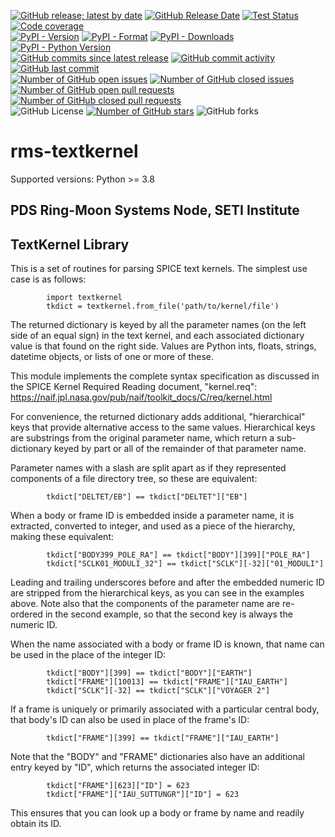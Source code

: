 [![GitHub release; latest by date](https://img.shields.io/github/v/release/SETI/rms-textkernel)](https://github.com/SETI/rms-textkernel/releases)
[![GitHub Release Date](https://img.shields.io/github/release-date/SETI/rms-textkernel)](https://github.com/SETI/rms-textkernel/releases)
[![Test Status](https://img.shields.io/github/actions/workflow/status/SETI/rms-textkernel/run-tests.yml?branch=main)](https://github.com/SETI/rms-textkernel/actions)
[![Code coverage](https://img.shields.io/codecov/c/github/SETI/rms-textkernel/main?logo=codecov)](https://codecov.io/gh/SETI/rms-textkernel)
<br />
[![PyPI - Version](https://img.shields.io/pypi/v/rms-textkernel)](https://pypi.org/project/rms-textkernel)
[![PyPI - Format](https://img.shields.io/pypi/format/rms-textkernel)](https://pypi.org/project/rms-textkernel)
[![PyPI - Downloads](https://img.shields.io/pypi/dm/rms-textkernel)](https://pypi.org/project/rms-textkernel)
[![PyPI - Python Version](https://img.shields.io/pypi/pyversions/rms-textkernel)](https://pypi.org/project/rms-textkernel)
<br />
[![GitHub commits since latest release](https://img.shields.io/github/commits-since/SETI/rms-textkernel/latest)](https://github.com/SETI/rms-textkernel/commits/main/)
[![GitHub commit activity](https://img.shields.io/github/commit-activity/m/SETI/rms-textkernel)](https://github.com/SETI/rms-textkernel/commits/main/)
[![GitHub last commit](https://img.shields.io/github/last-commit/SETI/rms-textkernel)](https://github.com/SETI/rms-textkernel/commits/main/)
<br />
[![Number of GitHub open issues](https://img.shields.io/github/issues-raw/SETI/rms-textkernel)](https://github.com/SETI/rms-textkernel/issues)
[![Number of GitHub closed issues](https://img.shields.io/github/issues-closed-raw/SETI/rms-textkernel)](https://github.com/SETI/rms-textkernel/issues)
[![Number of GitHub open pull requests](https://img.shields.io/github/issues-pr-raw/SETI/rms-textkernel)](https://github.com/SETI/rms-textkernel/pulls)
[![Number of GitHub closed pull requests](https://img.shields.io/github/issues-pr-closed-raw/SETI/rms-textkernel)](https://github.com/SETI/rms-textkernel/pulls)
<br />
![GitHub License](https://img.shields.io/github/license/SETI/rms-textkernel)
[![Number of GitHub stars](https://img.shields.io/github/stars/SETI/rms-textkernel)](https://github.com/SETI/rms-textkernel/stargazers)
![GitHub forks](https://img.shields.io/github/forks/SETI/rms-textkernel)

# rms-textkernel

Supported versions: Python >= 3.8

## PDS Ring-Moon Systems Node, SETI Institute
## TextKernel Library

This is a set of routines for parsing SPICE text kernels. The simplest use case is as
follows:
```
        import textkernel
        tkdict = textkernel.from_file('path/to/kernel/file')
```

The returned dictionary is keyed by all the parameter names (on the left side of an equal
sign) in the text kernel, and each associated dictionary value is that found on the right
side. Values are Python ints, floats, strings, datetime objects, or lists of one or more
of these.

This module implements the complete syntax specification as discussed in the SPICE Kernel
Required Reading document, "kernel.req":
        <https://naif.jpl.nasa.gov/pub/naif/toolkit_docs/C/req/kernel.html>

For convenience, the returned dictionary adds additional, "hierarchical" keys that provide
alternative access to the same values. Hierarchical keys are substrings from the original
parameter name, which return a sub-dictionary keyed by part or all of the remainder of
that parameter name.

Parameter names with a slash are split apart as if they represented components of a file
directory tree, so these are equivalent:
```
        tkdict["DELTET/EB"] == tkdict["DELTET"]["EB"]
```

When a body or frame ID is embedded inside a parameter name, it is extracted, converted
to integer, and used as a piece of the hierarchy, making these equivalent:
```
        tkdict["BODY399_POLE_RA"] == tkdict["BODY"][399]["POLE_RA"]
        tkdict["SCLK01_MODULI_32"] == tkdict["SCLK"][-32]["01_MODULI"]
```

Leading and trailing underscores before and after the embedded numeric ID are stripped
from the hierarchical keys, as you can see in the examples above. Note also that the
components of the parameter name are re-ordered in the second example, so that the
second key is always the numeric ID.

When the name associated with a body or frame ID is known, that name can be used in the
place of the integer ID:
```
        tkdict["BODY"][399] == tkdict["BODY"]["EARTH"]
        tkdict["FRAME"][10013] == tkdict["FRAME"]["IAU_EARTH"]
        tkdict["SCLK"][-32] == tkdict["SCLK"]["VOYAGER 2"]
```

If a frame is uniquely or primarily associated with a particular central body, that
body's ID can also be used in place of the frame's ID:
```
        tkdict["FRAME"][399] == tkdict["FRAME"]["IAU_EARTH"]
```

Note that the "BODY" and "FRAME" dictionaries also have an additional entry keyed by "ID",
which returns the associated integer ID:
```
        tkdict["FRAME"][623]["ID"] = 623
        tkdict["FRAME"]["IAU_SUTTUNGR"]["ID"] = 623
```
This ensures that you can look up a body or frame by name and readily obtain its ID.
